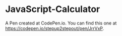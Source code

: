 # JavaScript-Calculator
A Pen created at CodePen.io. You can find this one at https://codepen.io/stepup2stepout/pen/JrrVxP.

 